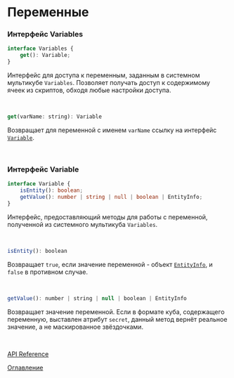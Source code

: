 # Переменные

### Интерфейс Variables<a name="variables"></a>
```ts
interface Variables {
	get(): Variable;
}
```
Интерфейс для доступа к переменным, заданным в системном мультикубе `Variables`. Позволяет получать доступ к содержимому ячеек из скриптов, обходя любые настройки доступа.

&nbsp;

```js
get(varName: string): Variable
```
Возвращает для переменной с именем `varName` ссылку на интерфейс [`Variable`](#variable).

&nbsp;

### Интерфейс Variable<a name="variable"></a>
```ts
interface Variable {
	isEntity(): boolean;
	getValue(): number | string | null | boolean | EntityInfo;
}
```
Интерфейс, предоставляющий методы для работы с переменной, полученной из системного мультикуба `Variables`.

&nbsp;

```js
isEntity(): boolean
```
Возвращает `true`, если значение переменной - объект [`EntityInfo`](./views.md#entity-info), и `false` в противном случае.

&nbsp;

```js
getValue(): number | string | null | boolean | EntityInfo
```
Возвращает значение переменной. Если в формате куба, содержащего переменную, выставлен атрибут `secret`, данный метод вернёт реальное значение, а не маскированное звёздочками.

&nbsp;


[API Reference](API.md)

[Оглавление](../README.md)
